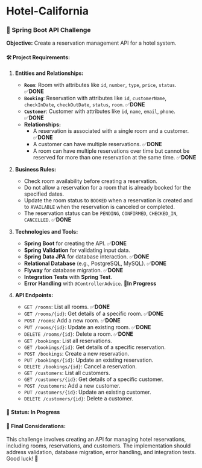# Hotel-California
### 🚀 Spring Boot API Challenge

**Objective:**
Create a reservation management API for a hotel system.

#### 🛠️ Project Requirements:

1. **Entities and Relationships:**
   - **`Room`**: Room with attributes like `id`, `number`, `type`, `price`, `status`. ✅**DONE**
   - **`Booking`**: Reservation with attributes like `id`, `customerName`, `checkInDate`, `checkOutDate`, `status`, `room`. ✅**DONE**
   - **`Customer`**: Customer with attributes like `id`, `name`, `email`, `phone`. ✅**DONE**
   - **Relationships:**
     - A reservation is associated with a single room and a customer. ✅**DONE**
     - A customer can have multiple reservations. ✅**DONE**
     - A room can have multiple reservations over time but cannot be reserved for more than one reservation at the same time. ✅**DONE**

2. **Business Rules:**
   - Check room availability before creating a reservation.
   - Do not allow a reservation for a room that is already booked for the specified dates.
   - Update the room status to `BOOKED` when a reservation is created and to `AVAILABLE` when the reservation is canceled or completed.
   - The reservation status can be `PENDING`, `CONFIRMED`, `CHECKED_IN`, `CANCELLED`. ✅**DONE**

3. **Technologies and Tools:**
   - **Spring Boot** for creating the API. ✅**DONE**
   - **Spring Validation** for validating input data.
   - **Spring Data JPA** for database interaction. ✅**DONE**
   - **Relational Database** (e.g., PostgreSQL, MySQL). ✅**DONE**
   - **Flyway** for database migration. ✅**DONE**
   - **Integration Tests** with **Spring Test**.
   - **Error Handling** with `@ControllerAdvice`. 🔄**In Progress**

4. **API Endpoints:**
   - `GET /rooms`: List all rooms. ✅**DONE**
   - `GET /rooms/{id}`: Get details of a specific room. ✅**DONE**
   - `POST /rooms`: Add a new room. ✅**DONE**
   - `PUT /rooms/{id}`: Update an existing room. ✅**DONE**
   - `DELETE /rooms/{id}`: Delete a room. ✅**DONE**
   - `GET /bookings`: List all reservations.
   - `GET /bookings/{id}`: Get details of a specific reservation.
   - `POST /bookings`: Create a new reservation.
   - `PUT /bookings/{id}`: Update an existing reservation.
   - `DELETE /bookings/{id}`: Cancel a reservation.
   - `GET /customers`: List all customers.
   - `GET /customers/{id}`: Get details of a specific customer.
   - `POST /customers`: Add a new customer.
   - `PUT /customers/{id}`: Update an existing customer.
   - `DELETE /customers/{id}`: Delete a customer.

#### 🔄 Status: In Progress

#### 🎯 Final Considerations:
This challenge involves creating an API for managing hotel reservations, including rooms, reservations, and customers. The implementation should address validation, database migration, error handling, and integration tests. Good luck! 🚀
